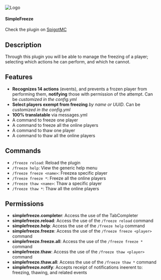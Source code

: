 ![Logo](https://i.imgur.com/5eHUfYt.png)

#### SimpleFreeze
Check the plugin on [SpigotMC]( "SpigotMC.org")

## Description
Through this plugin you will be able to manage the freezing of a player; selecting which actions he can perform, and which he cannot.


## Features
* **Recognizes 14 actions** (events), and prevents a frozen player from performing them, **notifying** those with permission of the attempt. Can be _customized in the config.yml_
* **Select players exempt from freezing** _by name or UUID_. Can be _customized in the config.yml_
* **100% translatable** via messages.yml
* A command to freeze one player
* A command to freeze all the online players
* A command to thaw one player
* A command to thaw all the online players


## Commands
* `/freeze reload`: Reload the plugin
* `/freeze help`: View the generic help menu
* `/freeze freeze <name>`: Freezea specific player
* `/freeze freeze *`: Freeze all the online players
* `/freeze thaw <name>`: Thaw a specific player
* `/freeze thaw *`: Thaw all the online players


## Permissions
* **simplefreeze.completer**: Access the use of the TabCompleter
* **simplefreeze.reload**: Access the use of the `/freeze reload` command
* **simplefreeze.help**: Access the use of the `/freeze help` command
* **simplefreeze.freeze**: Access the use of the `/freeze freeze <player>` command
* **simplefreeze.freeze.all**: Access the use of the `/freeze freeze *` command
* **simplefreeze.thaw**: Access the use of the `/freeze thaw <player>` command
* **simplefreeze.thaw.all**: Access the use of the `/freeze thaw *` command
* **simplefreeze.notify**: Accepts receipt of notifications ineerent to: freezing, thawing, and related events